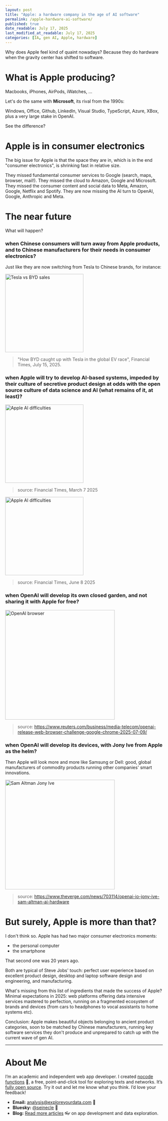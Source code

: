 ```yaml
---
layout: post
title: "Apple: a hardware company in the age of AI software"
permalink: /apple-hardware-ai-software/
published: true
date_readable: July 17, 2025
last_modified_at_readable: July 17, 2025
categories: [IA, gen AI, Apple, hardware]
---
```

Why does Apple feel kind of quaint nowadays? Because they do hardware when the gravity center has shifted to software.

# What is Apple producing?

Macbooks, iPhones, AirPods, iWatches, ... 

Let's do the same with **Microsoft**, its rival from the 1990s:

Windows, Office, Github, LinkedIn, Visual Studio, TypeScript, Azure, XBox, plus a very large stake in OpenAI.

See the difference?

# Apple is in consumer electronics

The big issue for Apple is that the space they are in, which is in the end "consumer electronics", is shrinking fast in relative size.

They missed fundamental consumer services to Google (search, maps, browser, mail!). They missed the cloud to Amazon, Google and Microsoft. They missed the consumer content and social data to Meta, Amazon, Google, Netflix and Spotify. They are now missing the AI turn to OpenAI, Google, Anthropic and Meta.

# The near future

What will happen?

### when Chinese consumers will turn away from Apple products, and to Chinese manufacturers for their needs in consumer electronics?

Just like they are now switching from Tesla to Chinese brands, for instance:

<img width="250" alt="Tesla vs BYD sales" src="https://github.com/user-attachments/assets/a66aaf4c-bffd-4c66-bcf2-531db86f8ad3" />

> "How BYD caught up with Tesla in the global EV race", Financial Times, July 15, 2025.

### when Apple will try to develop AI-based systems, impeded by their culture of secretive product design at odds with the open source culture of data science and AI (what remains of it, at least)?
  
  <img width="250" alt="Apple AI difficulties" src="https://github.com/user-attachments/assets/cacec0a0-0a91-4471-8bf7-7cab5db49f32" />

> source: Financial Times, March 7 2025

  <img width="250" alt="Apple AI difficulties" src="https://github.com/user-attachments/assets/ae0d34db-b040-4632-b28a-3f7d9878a580" />

> source: Financial Times, June 8 2025

### when OpenAI will develop its own closed garden, and not sharing it with Apple for free?
<img width="350"  alt="OpenAI browser" src="https://github.com/user-attachments/assets/064897c8-015e-4036-b1c8-0b78d0eb7767" />

> source: https://www.reuters.com/business/media-telecom/openai-release-web-browser-challenge-google-chrome-2025-07-09/

### when OpenAI will develop its devices, with Jony Ive from Apple as the helm?
Then Apple will look more and more like Samsung or Dell: good, global manufacturers of commodity products running other companies' smart innovations.

<img width="350" alt="Sam Altman Jony Ive" src="https://github.com/user-attachments/assets/d57348eb-6d85-4034-88fd-d9ad201c9914" />

> source: https://www.theverge.com/news/703114/openai-io-jony-ive-sam-altman-ai-hardware

# But surely, Apple is more than that?

I don't think so. Apple has had two major consumer electronics moments:

- the personal computer
- the smartphone

That second one was 20 years ago.

Both are typical of Steve Jobs' touch: perfect user experience based on excellent product design, desktop and laptop software design and engineering, and manufacturing.

What's missing from this list of ingredients that made the success of Apple? Minimal expectations in 2025: web platforms offering data intensive services mastered to perfection, running on a fragmented ecosystem of brands and devices (from cars to headphones to vocal assistants to home systems etc).

Conclusion: Apple makes beautiful objects belonging to ancient product categories, soon to be matched by Chinese manufacturers, running key software services they don't produce and unprepared to catch up with the current wave of gen AI.

---

# About Me
I’m an academic and independent web app developer. I created [nocode functions](https://nocodefunctions.com) 🔎, a free, point-and-click tool for exploring texts and networks. It’s [fully open source](https://github.com/seinecle/nocodefunctions). Try it out and let me know what you think. I’d love your feedback!

- **Email:** [analysis@exploreyourdata.com](mailto:analysis@exploreyourdata.com) 📧  
- **Bluesky:** [@seinecle](https://bsky.app/profile/seinecle.bsky.social) 📱  
- **Blog:** [Read more articles](https://nocodefunctions.com/blog) 👓 on app development and data exploration.
